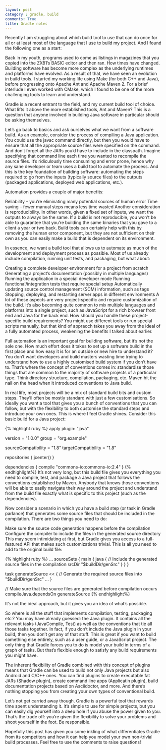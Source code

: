 ```yaml
---
layout: post
category : gradle, build
comments: True
title: Gradle notes
---
```

Recently I am struggling about which build tool to use that can do once for all or at least most of the language that I use to build
my project. And I found the following one as a start:

Back in my youth, programs used to come as listings in magazines that you copied into the ZX81’s BASIC editor and then ran. How times have changed. Building software has become more complex as the underlying runtimes and platforms have evolved. As a result of that, we have seen an evolution in build tools. I started my working life using Make (for both C++ and Java), before progressing onto Apache Ant and Apache Maven 2. For a brief interlude I even worked with CMake, which I found to be one of the more challenging tools to learn and understand.

Gradle is a recent entrant to the field, and my current build tool of choice. What lifts it above the more established tools, Ant and Maven? This is a question that anyone involved in building Java software in particular should be asking themselves.

Let’s go back to basics and ask ourselves what we want from a software build. As an example, consider the process of compiling a Java application. You could use the javac command directly, but then you would have to ensure that all the appropriate source files were specified on the command. And don’t forget all the JARs you’d have to include in the classpath. Imagine specifying that command line each time you wanted to recompile the source files. It’s ridiculously time consuming and error prone, hence why any sane developer or team uses a build tool to automate the process. And this is the key foundation of building software: automating the steps required to go from the inputs (typically source files) to the outputs (packaged applications, deployed web applications, etc.).

Automation provides a couple of major benefits:

Reliability – you’re eliminating many potential sources of human error
Time saving – fewer manual steps means less time wasted
Another consideration is reproducibility. In other words, given a fixed set of inputs, we want the outputs to always be the same. If a build is not reproducible, you won’t be able to guarantee that you’re building the same binaries that you gave to a client a year or two back. Build tools can certainly help with this by removing the human error component, but they are not sufficient on their own as you can easily make a build that is dependent on its environment.

In essence, we want a build tool that allows us to automate as much of the development and deployment process as possible. Most of us already include compilation, running unit tests, and packaging, but what about:

Creating a complete developer environment for a project from scratch
Generating a project’s documentation (possibly in multiple languages)
Running the application in a special developer mode
Running functional/integration tests that require special setup
Automatically updating source control management (SCM) information, such as tags
Stopping, deploying, and restarting server apps in different environments
A lot of these aspects are very project-specific and require customization of the build. It’s also becoming quite common to mix multiple languages and platforms into a single project, such as JavaScript for a rich browser front end and Java for the back end. How should you handle these project-specific build requirements? You might use different tools or run special scripts manually, but that kind of appraoch takes you away from the ideal of a fully automated process, weakening the benefits I talked about earlier.

Full automation is an important goal for building software, but it’s not the sole one. How much effort does it takes to set up a software build in the first place and how easy it is for an outside or new hire to understand it? You don’t want developers and build masters wasting time trying to understand how to use a highly customised build system if you don’t have to. That’s where the concept of conventions comes in: standardise those things that are common to the majority of software projects of a particular type. Think directory structure, compilation, packaging, etc. Maven hit the nail on the head when it introduced conventions to Java build.

In real life, most projects will be a mix of standard build bits and custom steps. They’ll often be mostly standard with just a few customisations. So ideally you want a tool that gives you a bunch of conventions that you can follow, but with the flexibility to both customise the standard steps and introduce your own ones. This is where I feel Gradle shines. Consider this basic build for a Java project:

{% highlight ruby %}
apply plugin: "java"

version = "1.0.0"
group = "org.example"

sourceCompatibility = "1.8"
targetCompatibility = "1.8"

repositories {
    jcenter()
}

dependencies {
    compile "commons-io:commons-io:2.4"
}
{% endhighlight%}
It’s not very long, but this build file gives you everything you need to compile, test, and package a Java project that follows the conventions established by Maven. Anybody that knows those conventions will be able to easily navigate their way around the project and understand from the build file exactly what is specific to this project (such as the dependencies).

Now consider a scenario in which you have a build step (or task in Gradle parlance) that generates some source files that should be included in the compilation. There are two things you need to do:

Make sure the source code generation happens before the compilation
Configure the compiler to include the files in the generated source directory
This may seem intimidating at first, but Gradle gives you access to a full-featured API that makes such customizations trivial. This is all you need to add to the original build file:

{% highlight ruby %}
...
sourceSets {
    main {
        java {
            // Include the generated source files in the compilation
            srcDir "$buildDir/genSrc"
        }
    }
}

task generateSource << {
    // Generate the required source files into "$buildDir/genSrc"
    ...
}

// Make sure that the source files are generated before compilation occurs
compileJava.dependsOn generateSource
{% endhighlight%}

It’s not the ideal approach, but it gives you an idea of what’s possible.

So where is all the stuff that implements compilation, testing, packaging etc.? You may have already guessed: the Java plugin. It contains all the relevant tasks (JavaCompile, Test) as well as the conventions that tie all those tasks together. In fact, if you don’t include the Java plugin in your build, then you don’t get any of that stuff. This is great if you want to build something else entirely, such as a user guide, or a JavaScript project. The only thing that Gradle forces you to do is model your build in terms of a graph of tasks. But that’s flexible enough to satisfy any build requirements you might have.

The inherent flexibility of Gradle combined with this concept of plugins means that Gradle can be used to build not only Java projects but also Android and C/C++ ones. You can find plugins to create executable fat JARs (Shadow plugin), create command line apps (Applicatin plugin), build documentation projects based on Asciidoctor, and more. And there’s nothing stopping you from creating your own types of conventional build.

Let’s not get carried away though. Gradle is a powerful tool that rewards time spent understanding it. It’s simple to use for simple projects, but you can easily dig yourself into a deep hole if you abuse the power given to you. That’s the trade off: you’re given the flexibility to solve your problems and shoot yourself in the foot. Be responsible.

Hopefully this post has given you some inkling of what differentiates Gradle from its competitors and how it can help you model your own non-trivial build processes. Feel free to use the comments to raise questions!
